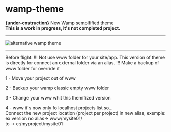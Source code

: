 # wamp-theme
<b>{under-costruction}</b> New Wamp semplfified theme<br>
<b>This is a work in progress, it's not completed project.</b>

---

<img src="https://raw.githubusercontent.com/bertz-tech/wamp-theme/main/www/preview.png" alt="alternative wamp theme"/>

---

Before flight:
!!! Not use www folder for your site/app. This version of theme is directly for connect an external folder via an alias.
!!! Make a backup of www folder for override it

1 - Move your project out of www

2 - Backup your wamp classic empty www folder

3 - Change your www whit this themifized version

4 - www it's now only fo localhost projects list so...<br>
    Connect the new project location (project per project) in new alias, exemple:<br>
    ex version no alias-> www/mysite01/<br>
    to -> c:/myproject/mysite01<br>
    
